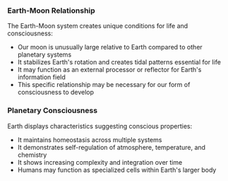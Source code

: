 ### Earth-Moon Relationship

The Earth-Moon system creates unique conditions for life and consciousness:

- Our moon is unusually large relative to Earth compared to other planetary systems
- It stabilizes Earth's rotation and creates tidal patterns essential for life
- It may function as an external processor or reflector for Earth's information field
- This specific relationship may be necessary for our form of consciousness to develop

### Planetary Consciousness

Earth displays characteristics suggesting conscious properties:

- It maintains homeostasis across multiple systems
- It demonstrates self-regulation of atmosphere, temperature, and chemistry
- It shows increasing complexity and integration over time
- Humans may function as specialized cells within Earth's larger body